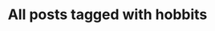 ---
layout: tag
title: "All posts tagged with hobbits"
permalink: /weblog/tags/hobbits/
taxonomy: hobbits
---